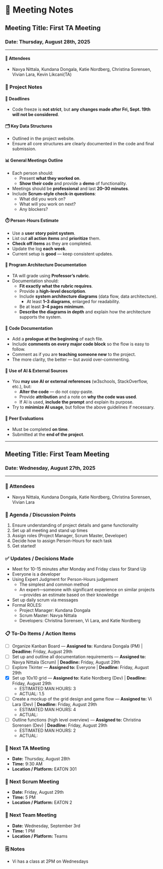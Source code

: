# 📝 Meeting Notes

## **Meeting Title:** First TA Meeting
### **Date:** Thursday, August 28th, 2025
---

#### 👥 Attendees

- Navya Nittala, Kundana Dongala, Katie Nordberg, Christina Sorensen, Vivian Lara, Kevin Likcani(TA)

### 📒 Project Notes

#### 📅 Deadlines
- Code freeze is **not strict**, but **any changes made after Fri, Sept. 19th will not be considered**.

#### 🗂️ Key Data Structures
- Outlined in the project website.  
- Ensure all core structures are clearly documented in the code and final submission.

#### 📊 General Meetings Outline
- Each person should:
  - Present **what they worked on**.  
  - **Show their code** and provide a **demo** of functionality.  
- Meetings should be **professional** and last **20–30 minutes**.  
- Include **Scrum-style check-in questions**:
  - What did you work on?  
  - What will you work on next?  
  - Any blockers?  

#### ⏱️ Person-Hours Estimate
- Use a **user story point system**.  
- List out **all action items** and **prioritize** them.  
- **Check off items** as they are completed.  
- Update the log **each week**.  
- Current setup is **good** — keep consistent updates.

#### 📑 Program Architecture Documentation
- TA will grade using **Professor’s rubric**.  
- Documentation should:  
  - **Fit exactly what the rubric requires**.  
  - Provide a **high-level description**.  
  - Include **system architecture diagrams** (data flow, data architecture).  
    - At least **1–3 diagrams**, enlarged for readability.  
  - Be at least **3–4 pages minimum**.  
  - **Describe the diagrams in depth** and explain how the architecture supports the system.

#### 📝 Code Documentation
- Add a **prologue at the beginning** of each file.  
- Include **comments on every major code block** so the flow is easy to follow.  
- Comment as if you are **teaching someone new** to the project.  
- The more clarity, the better — but avoid over-commenting.

#### 🤖 Use of AI & External Sources
- You **may use AI or external references** (w3schools, StackOverflow, etc.), but:  
  - **Alter the code** — do not copy-paste.  
  - Provide **attribution** and a note on **why the code was used**.  
  - If AI is used, **include the prompt** and explain its purpose.  
- Try to **minimize AI usage**, but follow the above guidelines if necessary.

#### 👥 Peer Evaluations
- Must be completed **on time**.  
- Submitted at the **end of the project**. 

---
## **Meeting Title:** First Team Meeting
### **Date:** Wednesday, August 27th, 2025
---

### 👥 Attendees

- Navya Nittala, Kundana Dongala, Katie Nordberg, Christina Sorensen, Vivian Lara

### 📌 Agenda / Discussion Points

1. Ensure understanding of project details and game functionality
2. Set up all meeting and stand up times
3. Assign roles (Project Manager, Scrum Master, Developer)
4. Decide how to assign Person-Hours for each task 
5. Get started!

### ✅ Updates / Decisions Made

- Meet for 10-15 minutes after Monday and Friday class for Stand Up
- Everyone is a developer
- Using Expert Judgment for Person-Hours judgement
  - The simplest and common method
  - An expert—someone with significant experience on similar projects—provides an estimate based on their knowledge
- Set up daily scrum via messages 
- Formal ROLES:
  - Project Manager: Kundana Dongala
  - Scrum Master: Navya Nittala
  - Developers: Christina Sorensen, Vi Lara, and Katie Nordberg

### 📋 To-Do Items / Action Items

- [ ] Organize Kanban Board — **Assigned to:** Kundana Dongala (PM) | **Deadline:** Friday, August 29th
- [ ] Set up and outline all documentation requirements — **Assigned to:** Navya Nittala (Scrum) | **Deadline:** Friday, August 29th
- [ ] Explore Tkinter — **Assigned to:** Everyone | **Deadline:** Friday, August 29th
- [X] Set up 10x10 grid — **Assigned to:** Katie Nordberg (Dev) | **Deadline:** Friday, August 29th
  - ESTIMATED MAN HOURS: 3
  - ACTUAL: 1.5 
- [ ] Create a mockup of the grid design and game flow — **Assigned to:** Vi Lara (Dev) | **Deadline:** Friday, August 29th
  - ESTIMATED MAN HOURS: 4
  - ACTUAL:
- [ ] Outline functions (high level overview) — **Assigned to:** Christina Sorensen (Dev) | **Deadline:** Friday, August 29th
  - ESTIMATED MAN HOURS: 2
  - ACTUAL:

### 📅 Next TA Meeting

- **Date:** Thursday, August 28th
- **Time:** 9:30 AM
- **Location / Platform:** EATON 301

### 📅 Next Scrum Meeting

- **Date:** Friday, August 29th
- **Time:** 5 PM
- **Location / Platform:** EATON 2

### 📅 Next Team Meeting

- **Date:** Wednesday, September 3rd
- **Time:** 1 PM
- **Location / Platform:** Teams

### 🗒️ Notes

- Vi has a class at 2PM on Wednesdays

